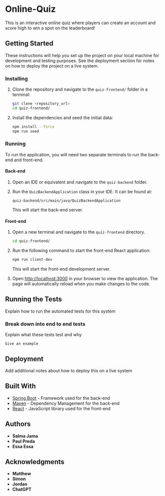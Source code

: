 # Online-Quiz 

This is an interactive online quiz where players can create an account and score high to win a spot on the leaderboard!

## Getting Started

These instructions will help you set up the project on your local machine for development and testing purposes. See the deployment section for notes on how to deploy the project on a live system.

### Installing

1. Clone the repository and navigate to the `quiz-frontend/` folder in a terminal:
   ```bash
   git clone <repository_url>
   cd quiz-frontend/ 
   ```

2. Install the dependencies and seed the initial data:
   ```bash
   npm install --force
   npm run seed
   ```

### Running

To run the application, you will need two separate terminals to run the back-end and front-end.

#### Back-end

1. Open an IDE or equivalent and navigate to the `quiz-backend` folder.

2. Run the `QuizBackendApplication` class in your IDE. It can be found at:
   ```
   quiz-backend/src/main/java/QuizBackendApplication
   ```
   This will start the back-end server.

#### Front-end

1. Open a new terminal and navigate to the `quiz-frontend` directory.
   ```bash
   cd quiz-frontend/
   ```

2. Run the following command to start the front-end React application:
   ```bash
   npm run client-dev
   ```

   This will start the front-end development server.

3. Open [http://localhost:3000](http://localhost:3000) in your browser to view the application. The page will automatically reload when you make changes to the code.

## Running the Tests

Explain how to run the automated tests for this system

### Break down into end to end tests

Explain what these tests test and why

```
Give an example
```

## Deployment

Add additional notes about how to deploy this on a live system

## Built With

* [Spring Boot](https://spring.io/) - Framework used for the back-end
* [Maven](https://maven.apache.org/) - Dependency Management for the back-end
* [React](https://reactjs.org/) - JavaScript library used for the front-end
## Authors

* **Salma Jama**
* **Paul Preda**
* **Essa Essa**

## Acknowledgments

* **Matthew**
* **Simon**
* **Jordan**
* **ChatGPT**